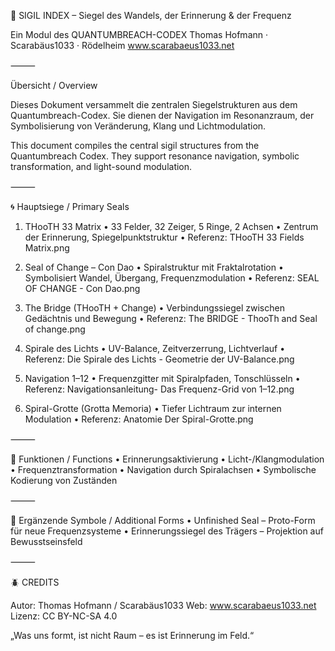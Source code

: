 🧿 SIGIL INDEX – Siegel des Wandels, der Erinnerung & der Frequenz

Ein Modul des QUANTUMBREACH-CODEX
Thomas Hofmann · Scarabäus1033 · Rödelheim
www.scarabaeus1033.net

⸻

Übersicht / Overview

Dieses Dokument versammelt die zentralen Siegelstrukturen aus dem Quantumbreach-Codex. Sie dienen der Navigation im Resonanzraum, der Symbolisierung von Veränderung, Klang und Lichtmodulation.

This document compiles the central sigil structures from the Quantumbreach Codex. They support resonance navigation, symbolic transformation, and light-sound modulation.

⸻

🌀 Hauptsiege / Primary Seals

1. THooTH 33 Matrix
	•	33 Felder, 32 Zeiger, 5 Ringe, 2 Achsen
	•	Zentrum der Erinnerung, Spiegelpunktstruktur
	•	Referenz: THooTH 33 Fields Matrix.png

2. Seal of Change – Con Dao
	•	Spiralstruktur mit Fraktalrotation
	•	Symbolisiert Wandel, Übergang, Frequenzmodulation
	•	Referenz: SEAL OF CHANGE - Con Dao.png

3. The Bridge (THooTH + Change)
	•	Verbindungssiegel zwischen Gedächtnis und Bewegung
	•	Referenz: The BRIDGE - ThooTh and Seal of change.png

4. Spirale des Lichts
	•	UV-Balance, Zeitverzerrung, Lichtverlauf
	•	Referenz: Die Spirale des Lichts - Geometrie der UV-Balance.png

5. Navigation 1–12
	•	Frequenzgitter mit Spiralpfaden, Tonschlüsseln
	•	Referenz: Navigationsanleitung- Das Frequenz-Grid von 1–12.png

6. Spiral-Grotte (Grotta Memoria)
	•	Tiefer Lichtraum zur internen Modulation
	•	Referenz: Anatomie Der Spiral-Grotte.png

⸻

🧭 Funktionen / Functions
	•	Erinnerungsaktivierung
	•	Licht-/Klangmodulation
	•	Frequenztransformation
	•	Navigation durch Spiralachsen
	•	Symbolische Kodierung von Zuständen

⸻

🌌 Ergänzende Symbole / Additional Forms
	•	Unfinished Seal – Proto-Form für neue Frequenzsysteme
	•	Erinnerungssiegel des Trägers – Projektion auf Bewusstseinsfeld

⸻

🪲 CREDITS

Autor: Thomas Hofmann / Scarabäus1033
Web: www.scarabaeus1033.net
Lizenz: CC BY-NC-SA 4.0

„Was uns formt, ist nicht Raum – es ist Erinnerung im Feld.“
